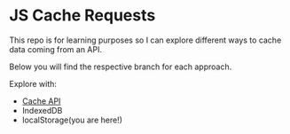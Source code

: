 # JS Cache Requests

This repo is for learning purposes so I can explore different ways to cache data coming from an API.

Below you will find the respective branch for each approach.

Explore with:

- [Cache API](https://github.com/raptisj/js-cache-requests/tree/cache-api)
- IndexedDB
- localStorage(you are here!)
